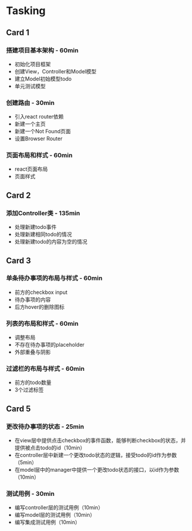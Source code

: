 # Tasking

## Card 1

### 搭建项目基本架构 - 60min

- 初始化项目框架
- 创建View，Controller和Model模型
- 建立Model初始模型todo
- 单元测试模型

### 创建路由 - 30min

- 引入react router依赖
- 新建一个主页
- 新建一个Not Found页面
- 设置Browser Router

### 页面布局和样式 - 60min

- react页面布局
- 页面样式

## Card 2

### 添加Controller类 - 135min

- 处理新建todo事件
- 处理新建相同todo的情况
- 处理新建todo的内容为空的情况

## Card 3

### 单条待办事项的布局与样式 - 60min

- 前方的checkbox input
- 待办事项的内容
- 后方hover的删除图标

### 列表的布局和样式 - 60min

- 调整布局
- 不存在待办事项的placeholder
- 外部重叠与阴影

### 过滤栏的布局与样式 - 60min

- 前方的todo数量
- 3个过滤标签

## Card 5

### 更改待办事项的状态 - 25min

- 在view层中提供点击checkbox的事件函数，能够判断checkbox的状态，并提供被点击todo的id（10min）
- 在controller层中新建一个更改todo状态的逻辑，接受todo的id作为参数（5min）
- 在model层中的manager中提供一个更改todo状态的接口，以id作为参数（10min）

### 测试用例 - 30min

- 编写controller层的测试用例（10min）
- 编写model层的测试用例（10min）
- 编写集成测试用例（10min）
